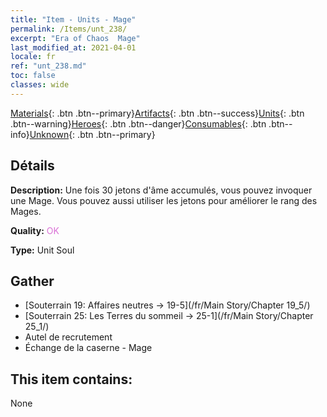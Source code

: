 ```yaml
---
title: "Item - Units - Mage"
permalink: /Items/unt_238/
excerpt: "Era of Chaos  Mage"
last_modified_at: 2021-04-01
locale: fr
ref: "unt_238.md"
toc: false
classes: wide
---
```

 [Materials](/fr/Items/){: .btn .btn--primary}[Artifacts](/fr/Items/Artifacts/){: .btn .btn--success}[Units](/fr/Items/Units/){: .btn .btn--warning}[Heroes](/fr/Items/Heroes/){: .btn .btn--danger}[Consumables](/fr/Items/Consumables/){: .btn .btn--info}[Unknown](/fr/Items/Unknown/){: .btn .btn--primary}

## Détails
 **Description:** Une fois 30 jetons d'âme accumulés, vous pouvez invoquer une Mage. Vous pouvez aussi utiliser les jetons pour améliorer le rang des Mages.

 **Quality:** <span style="color: #DA70D6">OK</span>

 **Type:** Unit Soul

## Gather

*    [Souterrain 19: Affaires neutres -> 19-5](/fr/Main Story/Chapter 19_5/) 
*    [Souterrain 25: Les Terres du sommeil -> 25-1](/fr/Main Story/Chapter 25_1/) 
*    Autel de recrutement 
*    Échange de la caserne - Mage 

## This item contains:

  None


